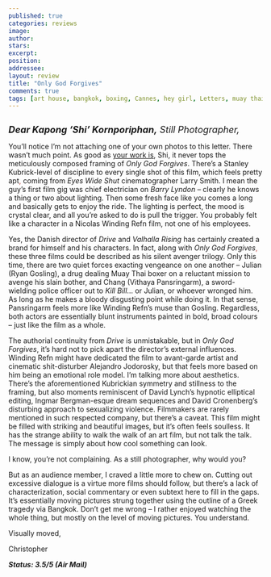 ```yaml
---
published: true
categories: reviews
image:
author: 
stars: 
excerpt: 
position: 
addressee: 
layout: review
title: "Only God Forgives"
comments: true
tags: [art house, bangkok, boxing, Cannes, hey girl, Letters, muay thai, only god forgives, Ryan Gosling, thailand, violent]
---
```

<div><p><span class="full-image-block ssNonEditable"><span><a href="/letters/2013/8/1/only-god-forgives.html"><img src="http://static.squarespace.com/static/5005f6bcc4aa41161b33e89e/5329cf1fe4b07c068ebf74de/5329cf1fe4b07c068ebf787f/1375383138593/Only%20God%20Forgives.jpg" alt="" /></a></span></span></p>
<p><em><span style="font-size:130%;"><strong>Dear Kapong &lsquo;Shi&rsquo; Kornporiphan,</strong> Still Photographer,</span></em></p>
<p>You&rsquo;ll notice I&rsquo;m not attaching one of your own photos to this letter. There wasn&rsquo;t much point. As good as <a href="http://www.festival-cannes.fr/assets/Image/Direct/048082.pdf">your work is</a>, Shi, it never tops the meticulously composed framing of <em>Only God Forgives</em>. There&rsquo;s a Stanley Kubrick-level of discipline to every single shot of this film, which feels pretty apt<span style="color:#c0504d;">,</span> coming from <em>Eyes Wide Shut</em> cinematographer Larry Smith. I mean the guy&rsquo;s first film gig was chief electrician on <em>Barry Lyndon</em> &ndash; clearly he knows a thing or two about lighting. Then some fresh face like you comes a long and basically gets to enjoy the ride. The lighting is perfect, the mood is crystal clear, and all you&rsquo;re asked to do is pull the trigger. You probably felt like a character in a Nicolas Winding Refn film, not one of his employees.</p>
<p>Yes, the Danish director of <em>Drive</em> and <em>Valhalla Rising</em> has certainly created a brand for himself and his characters. In fact, along with <em>Only God Forgives</em><span style="color:#c0504d;">,</span> these three films could be described as his silent avenger trilogy. Only this time, there are two quiet forces exacting vengeance on one another &ndash; Julian (Ryan Gosling), a drug dealing Muay Thai boxer on a reluctant mission to avenge his slain bother, and Chang (Vithaya Pansringarm), a sword-wielding police officer out to <em>Kill Bill</em>&hellip; or Julian, or whoever wronged him. As long as he makes a bloody disgusting point while doing it. In that sense, Pansringarm feels more like Winding Refn&rsquo;s muse than Gosling. Regardless, both actors are essentially blunt instruments painted in bold, broad colours &ndash; just like the film as a whole.&nbsp;</p>
<p>The authorial continuity from <em>Drive</em> is unmistakable, but in <em>Only God Forgives</em>, it&rsquo;s hard not to pick apart the director&rsquo;s external influences. Winding Refn might have dedicated the film to avant-garde artist and cinematic shit-disturber Alejandro Jodorosky, but that feels more based on him being an emotional role model. I&rsquo;m talking more about aesthetics. There&rsquo;s the aforementioned Kubrickian symmetry and stillness to the framing, but also moments reminiscent of David Lynch&rsquo;s hypnotic elliptical editing, Ingmar Bergman-esque dream sequences and David Cronenberg&rsquo;s disturbing approach to sexualizing violence. Filmmakers are rarely mentioned in such respected company, but there&rsquo;s a caveat. This film might be filled with striking and beautiful images, but it&rsquo;s often feels soulless. It has the strange ability to walk the walk of an art film, but not talk the talk. The message is simply about how cool something can look.</p>
<p>I know, you&rsquo;re not complaining. As a still photographer, why would you?</p>
<p>But as an audience member, I craved a little more to chew on. Cutting out excessive dialogue is a virtue more films should follow, but there&rsquo;s a lack of characterization, social commentary or even subtext here to fill in the gaps. It&rsquo;s essentially moving pictures strung together using the outline of a Greek tragedy via Bangkok. Don&rsquo;t get me wrong &ndash; I rather enjoyed watching the whole thing, but mostly on the level of moving pictures. You understand.</p>
<p>Visually moved,</p>
<p>Christopher</p>
<p><strong><em>Status: 3.5/5 (Air Mail)</em></strong></p></div>
